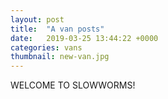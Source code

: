 ```yaml
---
layout: post
title:  "A van posts"
date:   2019-03-25 13:44:22 +0000
categories: vans
thumbnail: new-van.jpg
---
```

WELCOME TO SLOWWORMS!
